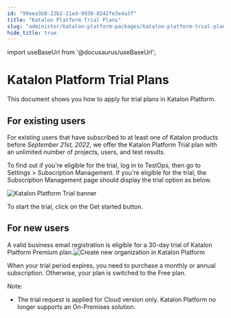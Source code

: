```yaml
---
id: "99eea3b0-22b2-11ed-9930-0242fe3e4a3f"
title: "Katalon Platform Trial Plans"
slug: "administer/katalon-platform-packages/katalon-platform-trial-plans"
hide_title: true
---
```

import useBaseUrl from '@docusaurus/useBaseUrl';


# <a id="id" class="anchor_top_offset"/><a id="ariaid-title1" class="anchor_top_offset"/><span xmlns="http://www.w3.org/1999/xhtml" className="ph">Katalon Platform</span>  Trial Plans

<p xmlns="http://www.w3.org/1999/xhtml" className="p">This document shows you how to apply for trial plans in <span className="ph">Katalon Platform</span>.</p> 

## <a id="id_1" class="anchor_top_offset"/>For existing users

<p xmlns="http://www.w3.org/1999/xhtml" className="p">For existing users that have subscribed to at least one of Katalon products before <em className="ph i">September 21st, 2022</em>,  we offer the Katalon Platform Trial plan with an unlimited number of projects, users, and test results.</p> 
<p xmlns="http://www.w3.org/1999/xhtml" className="p">To find out if you're eligible for the trial, log in to <span className="ph">TestOps</span>, then go to <span className="ph uicontrol">Settings</span> &gt; <span className="ph uicontrol">Subscription Management</span>. If you're eligible for the trial, the Subscription Management page should display the trial option as below.</p> 
<p xmlns="http://www.w3.org/1999/xhtml" className="p"><img className="image" width={700} src={useBaseUrl("/81aa8af0-389a-11ed-9930-0242fe3e4a3f.png")} alt="Katalon Platform Trial banner" /></p> 
<p xmlns="http://www.w3.org/1999/xhtml" className="p">To start the trial, click on the <span className="ph uicontrol">Get started</span> button.</p> 

## <a id="id_2" class="anchor_top_offset"/>For new users

<p xmlns="http://www.w3.org/1999/xhtml" className="p">A valid business email registration is eligible for a 30-day   trial of <span className="ph">Katalon Platform</span> <span className="ph">Premium</span> plan.<img className="image" width={700} src={useBaseUrl("/0a2f5c80-3336-11ed-9930-0242fe3e4a3f.png")} alt="Create new organization in Katalon Platform" /></p> 
<p xmlns="http://www.w3.org/1999/xhtml" className="p">When your trial period expires, you need to purchase a monthly   or annual subscription. Otherwise, your plan is switched to   the <span className="ph">Free</span> plan.</p> 
<div xmlns="http://www.w3.org/1999/xhtml" className="note note note_note"><span className="note__title">Note:</span> 
  <ul className="ul"><li className="li"><p className="p">The trial request is applied for Cloud version only. <span className="ph">Katalon Platform</span> no
        longer supports an On-Premises solution.</p></li></ul>
</div>
